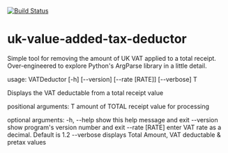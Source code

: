 [![Build Status](https://travis-ci.com/PlutoniumProphet/uk-value-added-tax-deductor.svg?branch=master)](https://travis-ci.com/PlutoniumProphet/uk-value-added-tax-deductor)

# uk-value-added-tax-deductor
Simple tool for removing the amount of UK VAT applied to a total receipt. 
Over-engineered to explore Python's ArgParse library in a little detail. 



usage: VATDeductor [-h] [--version] [--rate [RATE]] [--verbose] T

Displays the VAT deductable from a total receipt value

positional arguments:
  T              amount of TOTAL receipt value for processing

optional arguments:
  -h, --help     show this help message and exit
  --version      show program's version number and exit
  --rate [RATE]  enter VAT rate as a decimal. Default is 1.2
  --verbose      displays Total Amount, VAT deductable & pretax values
